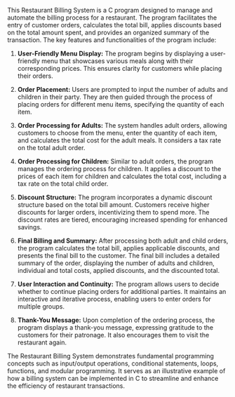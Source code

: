 This Restaurant Billing System is a C program designed to manage and automate the billing process for a restaurant. The program facilitates the entry of customer orders, calculates the total bill, applies discounts based on the total amount spent, and provides an organized summary of the transaction. The key features and functionalities of the program include:

1. **User-Friendly Menu Display:**
   The program begins by displaying a user-friendly menu that showcases various meals along with their corresponding prices. This ensures clarity for customers while placing their orders.

2. **Order Placement:**
   Users are prompted to input the number of adults and children in their party. They are then guided through the process of placing orders for different menu items, specifying the quantity of each item.

3. **Order Processing for Adults:**
   The system handles adult orders, allowing customers to choose from the menu, enter the quantity of each item, and calculates the total cost for the adult meals. It considers a tax rate on the total adult order.

4. **Order Processing for Children:**
   Similar to adult orders, the program manages the ordering process for children. It applies a discount to the prices of each item for children and calculates the total cost, including a tax rate on the total child order.

5. **Discount Structure:**
   The program incorporates a dynamic discount structure based on the total bill amount. Customers receive higher discounts for larger orders, incentivizing them to spend more. The discount rates are tiered, encouraging increased spending for enhanced savings.

6. **Final Billing and Summary:**
   After processing both adult and child orders, the program calculates the total bill, applies applicable discounts, and presents the final bill to the customer. The final bill includes a detailed summary of the order, displaying the number of adults and children, individual and total costs, applied discounts, and the discounted total.

7. **User Interaction and Continuity:**
   The program allows users to decide whether to continue placing orders for additional parties. It maintains an interactive and iterative process, enabling users to enter orders for multiple groups.

8. **Thank-You Message:**
   Upon completion of the ordering process, the program displays a thank-you message, expressing gratitude to the customers for their patronage. It also encourages them to visit the restaurant again.

The Restaurant Billing System demonstrates fundamental programming concepts such as input/output operations, conditional statements, loops, functions, and modular programming. It serves as an illustrative example of how a billing system can be implemented in C to streamline and enhance the efficiency of restaurant transactions.
